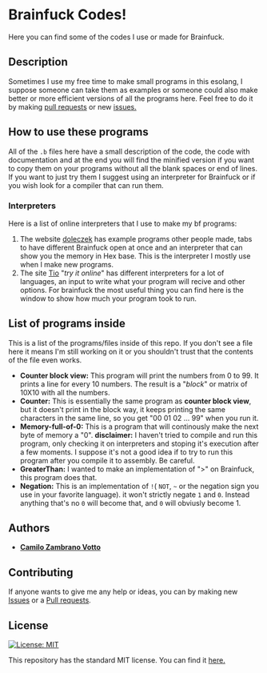 # Brainfuck Codes!
Here you can find some of the codes I use or made for Brainfuck. 

## Description
Sometimes I use my free time to make small programs in this esolang, I suppose someone can take them as examples or someone could also make better or more efficient versions of all the programs here. Feel free to do it by making [pull requests](https://github.com/cawolfkreo/bf-codes/pulls) or new [issues.](https://github.com/cawolfkreo/bf-codes/issues)

## How to use these programs
All of the `.b` files here have a small description of the code, the code with documentation and at the end you will find the minified version if you want to copy them on your programs without all the blank spaces or end of lines. If you want to just try them I suggest using an interpreter for Brainfuck or if you wish look for a compiler that can run them.
### Interpreters
Here is a list of online interpreters that I use to make my bf programs:
1. The website [doleczek](http://www.bf.doleczek.pl/) has example programs other people made, tabs to have different Brainfuck open at once and an interpreter that can show you the memory in Hex base. This is the interpreter I mostly use when I make new programs.
2. The site [Tio](https://tio.run/#brainfuck) "_try it online_" has different interpreters for a lot of languages, an input to write what your program will recive and other options. For brainfuck the most useful thing you can find here is the window to show how much your program took to run.

## List of programs inside
This is a list of the programs/files inside of this repo. If you don't see a file here it means I'm still working on it or you shouldn't trust that the contents of the file even works.

* **Counter block view:** This program will print the numbers from 0 to 99. It prints a line for every 10 numbers. The result is a "_block_" or matrix of 10X10 with all the numbers.
* **Counter:** This is essentially the same program as **counter block view**, but it doesn't print in the block way, it keeps printing the same characters in the same line, so you get "00 01 02 ... 99" when you run it.
* **Memory-full-of-0:** This is a program that will continously make the next byte of memory a "0". **disclaimer:** I haven't tried to compile and run this program, only checking it on interpreters and stoping it's execution after a few moments. I suppose it's not a good idea if to try to run this program after you compile it to assembly. Be careful.
* **GreaterThan:** I wanted to make an implementation of ">" on Brainfuck, this program does that.
* **Negation:** This is an implementation of `!`( `NOT`, `~` or the negation sign you use in your favorite language). it won't strictly negate `1` and `0`. Instead anything that's no `0` will become that, and `0` will obviusly become 1.

## Authors
* [__Camilo Zambrano Votto__](https://github.com/cawolfkreo)

## Contributing
If anyone wants to give me any help or ideas, you can by making new [Issues](https://github.com/cawolfkreo/bf-codes/issues) or a [Pull requests](https://github.com/cawolfkreo/bf-codes/pulls).

## License
[![License: MIT](https://img.shields.io/badge/License-MIT-yellow.svg)](https://opensource.org/licenses/MIT)

This repository has the standard MIT license. You can find it [here.](https://github.com/cawolfkreo/bf-codes/blob/master/LICENSE)
